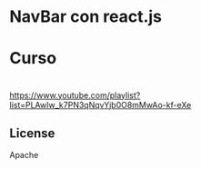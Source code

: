 # NavBar con react.js 
# Curso
#
https://www.youtube.com/playlist?list=PLAwIw_k7PN3qNqvYjb0O8mMwAo-kf-eXe

License
----

Apache
